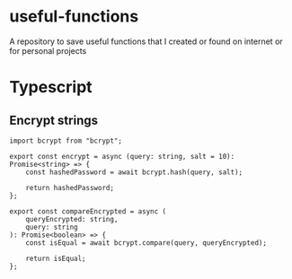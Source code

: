 # useful-functions
A repository to save useful functions that I created or found on internet or for personal projects

# Typescript
## Encrypt strings
```
import bcrypt from "bcrypt";

export const encrypt = async (query: string, salt = 10): Promise<string> => {
	const hashedPassword = await bcrypt.hash(query, salt);

	return hashedPassword;
};

export const compareEncrypted = async (
	queryEncrypted: string,
	query: string
): Promise<boolean> => {
	const isEqual = await bcrypt.compare(query, queryEncrypted);

	return isEqual;
};
 
```
